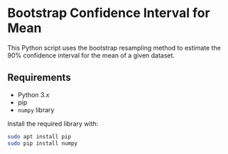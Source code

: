 # Bootstrap Confidence Interval for Mean

This Python script uses the bootstrap resampling method to estimate the 90% confidence interval for the mean of a given dataset.

## Requirements
- Python 3.x
- pip
- `numpy` library

Install the required library with:
```bash
sudo apt install pip
sudo pip install numpy
```
